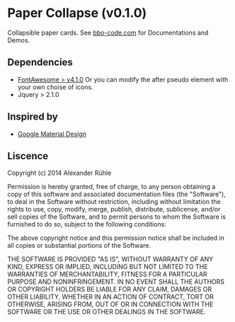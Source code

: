 # Paper Collapse (v0.1.0)
Collapsible paper cards.
See [bbo-code.com](http://bbo-code.com/components/paper-collapse) for Documentations and Demos.

## Dependencies
- [FontAwesome > v4.1.0](http://fontawesome.io/) Or you can modify the after pseudo element with your own choise of icons.
- Jquery > 2.1.0

## Inspired by
- [Google Material Design](http://www.google.com/design/)

## Liscence
Copyright (c) 2014 Alexander Rühle

Permission is hereby granted, free of charge, to any person obtaining a copy
of this software and associated documentation files (the "Software"), to deal
in the Software without restriction, including without limitation the rights
to use, copy, modify, merge, publish, distribute, sublicense, and/or sell
copies of the Software, and to permit persons to whom the Software is
furnished to do so, subject to the following conditions:

The above copyright notice and this permission notice shall be included in
all copies or substantial portions of the Software.

THE SOFTWARE IS PROVIDED "AS IS", WITHOUT WARRANTY OF ANY KIND, EXPRESS OR
IMPLIED, INCLUDING BUT NOT LIMITED TO THE WARRANTIES OF MERCHANTABILITY,
FITNESS FOR A PARTICULAR PURPOSE AND NONINFRINGEMENT. IN NO EVENT SHALL THE
AUTHORS OR COPYRIGHT HOLDERS BE LIABLE FOR ANY CLAIM, DAMAGES OR OTHER
LIABILITY, WHETHER IN AN ACTION OF CONTRACT, TORT OR OTHERWISE, ARISING FROM,
OUT OF OR IN CONNECTION WITH THE SOFTWARE OR THE USE OR OTHER DEALINGS IN
THE SOFTWARE.
